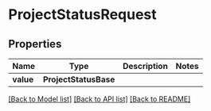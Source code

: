 # ProjectStatusRequest


## Properties
Name | Type | Description | Notes
------------ | ------------- | ------------- | -------------
**value** | **ProjectStatusBase** |  | 

[[Back to Model list]](../README.md#documentation-for-models) [[Back to API list]](../README.md#documentation-for-api-endpoints) [[Back to README]](../README.md)


